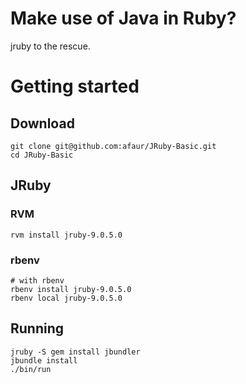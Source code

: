 # Make use of Java in Ruby?

jruby to the rescue.

# Getting started

## Download

~~~
git clone git@github.com:afaur/JRuby-Basic.git
cd JRuby-Basic
~~~

## JRuby

### RVM

~~~
rvm install jruby-9.0.5.0
~~~

### rbenv

~~~
# with rbenv
rbenv install jruby-9.0.5.0
rbenv local jruby-9.0.5.0
~~~

## Running

~~~
jruby -S gem install jbundler
jbundle install
./bin/run
~~~
